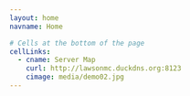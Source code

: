 ```yaml
---
layout: home
navname: Home

# Cells at the bottom of the page
cellLinks:
  - cname: Server Map
    curl: http://lawsonmc.duckdns.org:8123
    cimage: media/demo02.jpg
---
```

